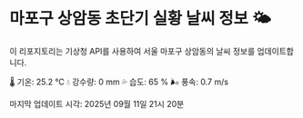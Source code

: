 
# 마포구 상암동 초단기 실황 날씨 정보 🌤️

이 리포지토리는 기상청 API를 사용하여 서울 마포구 상암동의 날씨 정보를 업데이트합니다. 

🌡️ 기온: 25.2 ℃
💧 강수량: 0 mm
💦 습도: 65 %
🌬️ 풍속: 0.7 m/s

마지막 업데이트 시각: 2025년 09월 11일 21시 20분    
